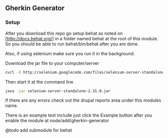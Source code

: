 ## Gherkin Generator


### Setup

After you download this repo go setup behat as noted on [http://docs.behat.org/]
in a folder named behat at the root of this module.
So you should be able to run behat/bin/behat after you are done.

Also, if using selenium make sure you run it in the background.

Download the jar file to your computer/server

```bash
curl -O http://selenium.googlecode.com/files/selenium-server-standalone-2.31.0.jar
```

Then start it at the command line

```bash
java -jar selenium-server-standalone-2.31.0.jar
```


If there are any errors check out the drupal reports area under this modules name.

There is an example test include just click the Example button after you enable the module at node/add/gherkin-generator

@todo add submodule for behat
